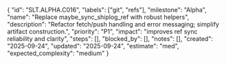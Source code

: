 {
  "id": "SLT.ALPHA.C016",
  "labels": ["git", "refs"],
  "milestone": "Alpha",
  "name": "Replace maybe_sync_shiplog_ref with robust helpers",
  "description": "Refactor fetch/push handling and error messaging; simplify artifact construction.",
  "priority": "P1",
  "impact": "improves ref sync reliability and clarity",
  "steps": [],
  "blocked_by": [],
  "notes": [],
  "created": "2025-09-24",
  "updated": "2025-09-24",
  "estimate": "med",
  "expected_complexity": "medium"
}

